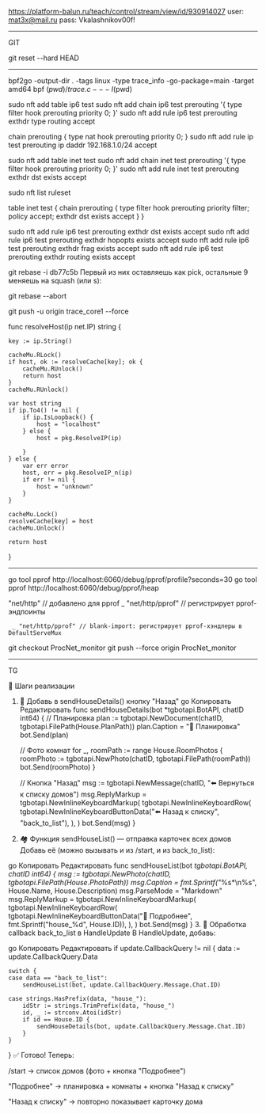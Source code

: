 
https://platform-balun.ru/teach/control/stream/view/id/930914027
user: mat3x@mail.ru
pass: Vkalashnikov00f!

__________________________________________________
GIT

git reset --hard HEAD
____________________________________________________



bpf2go -output-dir . -tags linux -type trace_info -go-package=main -target amd64 bpf $(pwd)/trace.c -- -I$(pwd)



sudo nft add table ip6 test
sudo nft add chain ip6 test prerouting '{ type filter hook prerouting priority 0; }'
sudo nft add rule ip6 test prerouting exthdr type routing accept

chain prerouting {
    type nat hook prerouting priority 0;
}
sudo nft add rule ip test prerouting ip daddr 192.168.1.0/24 accept




sudo nft add table inet test
sudo nft add chain inet test prerouting '{ type filter hook prerouting priority 0; }'
sudo nft add rule inet test prerouting exthdr dst exists accept


sudo nft list ruleset

table inet test {
        chain prerouting {
                type filter hook prerouting priority filter; policy accept;
                exthdr dst exists accept
        }
}


sudo nft add rule ip6 test prerouting exthdr dst exists accept
sudo nft add rule ip6 test prerouting exthdr hopopts exists accept
sudo nft add rule ip6 test prerouting exthdr frag exists accept
sudo nft add rule ip6 test prerouting exthdr routing exists accept



git rebase -i db77c5b 
Первый из них оставляешь как pick, остальные 9 меняешь на squash (или s):

git rebase --abort


git push -u origin trace_core1 --force


func resolveHost(ip net.IP) string {

	key := ip.String()

	cacheMu.RLock()
	if host, ok := resolveCache[key]; ok {
		cacheMu.RUnlock()
		return host
	}
	cacheMu.RUnlock()

	var host string
	if ip.To4() != nil {
		if ip.IsLoopback() {
			host = "localhost"
		} else {
			host = pkg.ResolveIP(ip)

		}
	} else {
		var err error
		host, err = pkg.ResolveIP_n(ip)
		if err != nil {
			host = "unknown"
		}
	}

	cacheMu.Lock()
	resolveCache[key] = host
	cacheMu.Unlock()

	return host
}







_______________________________________________________________________________________________


go tool pprof http://localhost:6060/debug/pprof/profile?seconds=30
go tool pprof http://localhost:6060/debug/pprof/heap



"net/http"      // добавлено для pprof
	_ "net/http/pprof" // регистрирует pprof-эндпоинты

     _ "net/http/pprof" // blank-import: регистрирует pprof-хэндлеры в DefaultServeMux



git checkout ProcNet_monitor
git push --force origin ProcNet_monitor


______________________________________________________________________________________________
TG

🔧 Шаги реализации
1. 🔁 Добавь в sendHouseDetails() кнопку "Назад"
go
Копировать
Редактировать
func sendHouseDetails(bot *tgbotapi.BotAPI, chatID int64) {
    // Планировка
    plan := tgbotapi.NewDocument(chatID, tgbotapi.FilePath(House.PlanPath))
    plan.Caption = "📐 Планировка"
    bot.Send(plan)

    // Фото комнат
    for _, roomPath := range House.RoomPhotos {
        roomPhoto := tgbotapi.NewPhoto(chatID, tgbotapi.FilePath(roomPath))
        bot.Send(roomPhoto)
    }

    // Кнопка "Назад"
    msg := tgbotapi.NewMessage(chatID, "⬅️ Вернуться к списку домов")
    msg.ReplyMarkup = tgbotapi.NewInlineKeyboardMarkup(
        tgbotapi.NewInlineKeyboardRow(
            tgbotapi.NewInlineKeyboardButtonData("⬅️ Назад к списку", "back_to_list"),
        ),
    )
    bot.Send(msg)
}
2. 🏘 Функция sendHouseList() — отправка карточек всех домов
Добавь её (можно вызывать и из /start, и из back_to_list):

go
Копировать
Редактировать
func sendHouseList(bot *tgbotapi.BotAPI, chatID int64) {
    msg := tgbotapi.NewPhoto(chatID, tgbotapi.FilePath(House.PhotoPath))
    msg.Caption = fmt.Sprintf("*%s*\n%s", House.Name, House.Description)
    msg.ParseMode = "Markdown"
    msg.ReplyMarkup = tgbotapi.NewInlineKeyboardMarkup(
        tgbotapi.NewInlineKeyboardRow(
            tgbotapi.NewInlineKeyboardButtonData("📄 Подробнее", fmt.Sprintf("house_%d", House.ID)),
        ),
    )
    bot.Send(msg)
}
3. 🎯 Обработка callback back_to_list в HandleUpdate
В HandleUpdate, добавь:

go
Копировать
Редактировать
if update.CallbackQuery != nil {
    data := update.CallbackQuery.Data

    switch {
    case data == "back_to_list":
        sendHouseList(bot, update.CallbackQuery.Message.Chat.ID)

    case strings.HasPrefix(data, "house_"):
        idStr := strings.TrimPrefix(data, "house_")
        id, _ := strconv.Atoi(idStr)
        if id == House.ID {
            sendHouseDetails(bot, update.CallbackQuery.Message.Chat.ID)
        }
    }
}
✅ Готово!
Теперь:

/start → список домов (фото + кнопка "Подробнее")

"Подробнее" → планировка + комнаты + кнопка "Назад к списку"

"Назад к списку" → повторно показывает карточку дома










